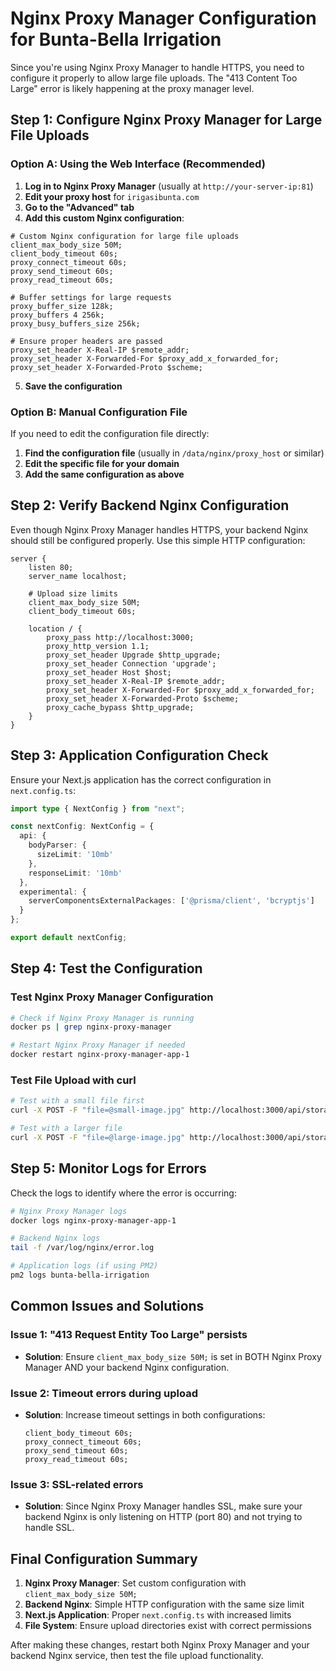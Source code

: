 # Nginx Proxy Manager Configuration for Bunta-Bella Irrigation

Since you're using Nginx Proxy Manager to handle HTTPS, you need to configure it properly to allow large file uploads. The "413 Content Too Large" error is likely happening at the proxy manager level.

## Step 1: Configure Nginx Proxy Manager for Large File Uploads

### Option A: Using the Web Interface (Recommended)

1. **Log in to Nginx Proxy Manager** (usually at `http://your-server-ip:81`)
2. **Edit your proxy host** for `irigasibunta.com`
3. **Go to the "Advanced" tab**
4. **Add this custom Nginx configuration**:

```nginx
# Custom Nginx configuration for large file uploads
client_max_body_size 50M;
client_body_timeout 60s;
proxy_connect_timeout 60s;
proxy_send_timeout 60s;
proxy_read_timeout 60s;

# Buffer settings for large requests
proxy_buffer_size 128k;
proxy_buffers 4 256k;
proxy_busy_buffers_size 256k;

# Ensure proper headers are passed
proxy_set_header X-Real-IP $remote_addr;
proxy_set_header X-Forwarded-For $proxy_add_x_forwarded_for;
proxy_set_header X-Forwarded-Proto $scheme;
```

5. **Save the configuration**

### Option B: Manual Configuration File

If you need to edit the configuration file directly:

1. **Find the configuration file** (usually in `/data/nginx/proxy_host` or similar)
2. **Edit the specific file for your domain**
3. **Add the same configuration as above**

## Step 2: Verify Backend Nginx Configuration

Even though Nginx Proxy Manager handles HTTPS, your backend Nginx should still be configured properly. Use this simple HTTP configuration:

```nginx
server {
    listen 80;
    server_name localhost;

    # Upload size limits
    client_max_body_size 50M;
    client_body_timeout 60s;

    location / {
        proxy_pass http://localhost:3000;
        proxy_http_version 1.1;
        proxy_set_header Upgrade $http_upgrade;
        proxy_set_header Connection 'upgrade';
        proxy_set_header Host $host;
        proxy_set_header X-Real-IP $remote_addr;
        proxy_set_header X-Forwarded-For $proxy_add_x_forwarded_for;
        proxy_set_header X-Forwarded-Proto $scheme;
        proxy_cache_bypass $http_upgrade;
    }
}
```

## Step 3: Application Configuration Check

Ensure your Next.js application has the correct configuration in `next.config.ts`:

```typescript
import type { NextConfig } from "next";

const nextConfig: NextConfig = {
  api: {
    bodyParser: {
      sizeLimit: '10mb'
    },
    responseLimit: '10mb'
  },
  experimental: {
    serverComponentsExternalPackages: ['@prisma/client', 'bcryptjs']
  }
};

export default nextConfig;
```

## Step 4: Test the Configuration

### Test Nginx Proxy Manager Configuration

```bash
# Check if Nginx Proxy Manager is running
docker ps | grep nginx-proxy-manager

# Restart Nginx Proxy Manager if needed
docker restart nginx-proxy-manager-app-1
```

### Test File Upload with curl

```bash
# Test with a small file first
curl -X POST -F "file=@small-image.jpg" http://localhost:3000/api/storage

# Test with a larger file
curl -X POST -F "file=@large-image.jpg" http://localhost:3000/api/storage
```

## Step 5: Monitor Logs for Errors

Check the logs to identify where the error is occurring:

```bash
# Nginx Proxy Manager logs
docker logs nginx-proxy-manager-app-1

# Backend Nginx logs
tail -f /var/log/nginx/error.log

# Application logs (if using PM2)
pm2 logs bunta-bella-irrigation
```

## Common Issues and Solutions

### Issue 1: "413 Request Entity Too Large" persists
- **Solution**: Ensure `client_max_body_size 50M;` is set in BOTH Nginx Proxy Manager AND your backend Nginx configuration.

### Issue 2: Timeout errors during upload
- **Solution**: Increase timeout settings in both configurations:
  ```nginx
  client_body_timeout 60s;
  proxy_connect_timeout 60s;
  proxy_send_timeout 60s;
  proxy_read_timeout 60s;
  ```

### Issue 3: SSL-related errors
- **Solution**: Since Nginx Proxy Manager handles SSL, make sure your backend Nginx is only listening on HTTP (port 80) and not trying to handle SSL.

## Final Configuration Summary

1. **Nginx Proxy Manager**: Set custom configuration with `client_max_body_size 50M;`
2. **Backend Nginx**: Simple HTTP configuration with the same size limit
3. **Next.js Application**: Proper `next.config.ts` with increased limits
4. **File System**: Ensure upload directories exist with correct permissions

After making these changes, restart both Nginx Proxy Manager and your backend Nginx service, then test the file upload functionality.